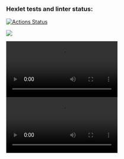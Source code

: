 ### Hexlet tests and linter status:
[![Actions Status](https://github.com/alekseevgr/frontend-project-lvl1/workflows/hexlet-check/badge.svg)](https://github.com/alekseevgr/frontend-project-lvl1/actions)
<p><a href="https://codeclimate.com/github/alekseevgr/frontend-project-lvl1/maintainability"><img src="https://api.codeclimate.com/v1/badges/ad37fa1ea5279b07d332/maintainability" /></a></p>
<video src="https://asciinema.org/a/fmHxARRDSUMqMl4S5zDAAEMW9">
</video>
<video src="https://asciinema.org/a/33qQ4zFwrTtNoNIetKzcZQk5v">
</video>
